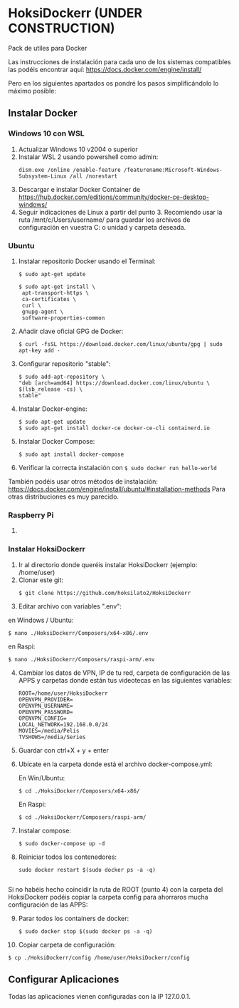 # HoksiDockerr (UNDER CONSTRUCTION)
 Pack de utiles para Docker

Las instrucciones de instalación para cada uno de los sistemas compatibles las podéis encontrar aquí:
https://docs.docker.com/engine/install/

Pero en los siguientes apartados os pondré los pasos simplificándolo lo máximo posible:

## Instalar Docker

### Windows 10 con WSL

1. Actualizar Windows 10 v2004 o superior
2. Instalar WSL 2 usando powershell como admin: 
   ```
   dism.exe /online /enable-feature /featurename:Microsoft-Windows-Subsystem-Linux /all /norestart
   ```
3. Descargar e instalar Docker Container de https://hub.docker.com/editions/community/docker-ce-desktop-windows/
4. Seguir indicaciones de Linux a partir del punto 3. Recomiendo usar la ruta /mnt/c/Users/username/ para guardar los archivos de configuración en vuestra C: o unidad y carpeta deseada.

### Ubuntu
1. Instalar repositorio Docker usando el Terminal:
   ```
   $ sudo apt-get update

   $ sudo apt-get install \
    apt-transport-https \
    ca-certificates \
    curl \
    gnupg-agent \
    software-properties-common
   ```

2. Añadir clave oficial GPG de Docker:
   ```
   $ curl -fsSL https://download.docker.com/linux/ubuntu/gpg | sudo apt-key add -
   ```

3. Configurar repositorio "stable":
   ```
   $ sudo add-apt-repository \
   "deb [arch=amd64] https://download.docker.com/linux/ubuntu \
   $(lsb_release -cs) \
   stable"
   ```

3. Instalar Docker-engine:
   ```
   $ sudo apt-get update
   $ sudo apt-get install docker-ce docker-ce-cli containerd.io
   ```  
5. Instalar Docker Compose:
   ```
   $ sudo apt install docker-compose
   ```

6. Verificar la correcta instalación con ``$ sudo docker run hello-world``


También podéis usar otros métodos de instalación:
https://docs.docker.com/engine/install/ubuntu/#installation-methods
Para otras distribuciones es muy parecido.

### Raspberry Pi
1. 


### Instalar HoksiDockerr

1. Ir al directorio donde queréis instalar HoksiDockerr (ejemplo: /home/user)
2. Clonar este git: 
   ```
   $ git clone https://github.com/hoksilato2/HoksiDockerr
   ```
3. Editar archivo con variables ".env":

  en Windows / Ubuntu:
   ```
   $ nano ./HoksiDockerr/Composers/x64-x86/.env
   ```
 en Raspi:
   ```
   $ nano ./HoksiDockerr/Composers/raspi-arm/.env
   ```  
   
4. Cambiar los datos de VPN, IP de tu red, carpeta de configuración de las APPS y carpetas donde están tus videotecas en las siguientes variables:

   ```
   ROOT=/home/user/HoksiDockerr
   OPENVPN_PROVIDER=   
   OPENVPN_USERNAME=   
   OPENVPN_PASSWORD=   
   OPENVPN_CONFIG=  
   LOCAL_NETWORK=192.168.0.0/24   
   MOVIES=/media/Pelis   
   TVSHOWS=/media/Series
   ```
   
5. Guardar con ctrl+X + y + enter
6. Ubícate en la carpeta donde está el archivo docker-compose.yml:

   En Win/Ubuntu:
   ```
   $ cd ./HoksiDockerr/Composers/x64-x86/
   ```
   En Raspi:
   ```
   $ cd ./HoksiDockerr/Composers/raspi-arm/
   ```   
   
7. Instalar compose:
   ```
   $ sudo docker-compose up -d
   ```
   
8. Reiniciar todos los contenedores:
   ```
   sudo docker restart $(sudo docker ps -a -q)
   
   
Si no habéis hecho coincidir la ruta de ROOT (punto 4) con la carpeta del HoksiDockerr podéis copiar la carpeta config para ahorraros mucha configuración de las APPS:
 
9. Parar todos los containers de docker:
   ```
   $ sudo docker stop $(sudo docker ps -a -q)
   ```
10. Copiar carpeta de configuración:
   ```
   $ cp ./HoksiDockerr/config /home/user/HoksiDockerr/config
   ```


## Configurar Aplicaciones

Todas las aplicaciones vienen configuradas con la IP 127.0.0.1.

